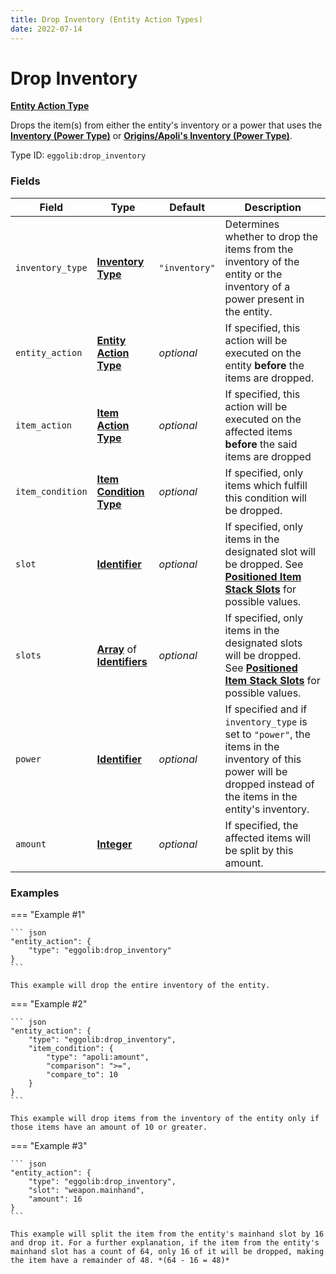 ```yaml
---
title: Drop Inventory (Entity Action Types)
date: 2022-07-14
---
```


#   Drop Inventory

**[Entity Action Type]**

Drops the item(s) from either the entity's inventory or a power that uses the **[Inventory (Power Type)]** or **[Origins/Apoli's Inventory (Power Type)]**.

Type ID: `eggolib:drop_inventory`


### Fields

Field | Type | Default | Description
------|------|---------|------------
`inventory_type` | **[Inventory Type]** | `"inventory"` | Determines whether to drop the items from the inventory of the entity or the inventory of a power present in the entity.
`entity_action` | **[Entity Action Type]** | *optional* | If specified, this action will be executed on the entity **before** the items are dropped.
`item_action` | **[Item Action Type]** | *optional* | If specified, this action will be executed on the affected items **before** the said items are dropped
`item_condition` | **[Item Condition Type]** | *optional* | If specified, only items which fulfill this condition will be dropped.
`slot` | **[Identifier]** | *optional* | If specified, only items in the designated slot will be dropped. See **[Positioned Item Stack Slots]** for possible values.
`slots` | **[Array]** of **[Identifiers]** | *optional* | If specified, only items in the designated slots will be dropped. See **[Positioned Item Stack Slots]** for possible values.
`power` | **[Identifier]** | *optional* | If specified and if `inventory_type` is set to `"power"`, the items in the inventory of this power will be dropped instead of the items in the entity's inventory.
`amount` | **[Integer]** | *optional* | If specified, the affected items will be split by this amount.


### Examples

=== "Example #1"

    ``` json
    "entity_action": {
        "type": "eggolib:drop_inventory"
    }
    ```

    This example will drop the entire inventory of the entity.


=== "Example #2"

    ``` json
    "entity_action": {
        "type": "eggolib:drop_inventory",
        "item_condition": {
            "type": "apoli:amount",
            "comparison": ">=",
            "compare_to": 10
        }
    }
    ```

    This example will drop items from the inventory of the entity only if those items have an amount of 10 or greater.


=== "Example #3"

    ``` json
    "entity_action": {
        "type": "eggolib:drop_inventory",
        "slot": "weapon.mainhand",
        "amount": 16
    }
    ```

    This example will split the item from the entity's mainhand slot by 16 and drop it. For a further explanation, if the item from the entity's mainhand slot has a count of 64, only 16 of it will be dropped, making the item have a remainder of 48. *(64 - 16 = 48)*



[Inventory (Power Type)]: ../power_types/inventory.md
[Origins/Apoli's Inventory (Power Type)]: https://origins.readthedocs.io/en/latest/types/power_types/inventory/
[Entity Action Type]: ../entity_action_types.md
[Inventory Type]: https://origins.readthedocs.io/en/latest/misc/extras/inventory_type
[Item Action Type]: https://origins.readthedocs.io/en/latest/types/item_action_types
[Item Condition Type]: ../item_condition_types.md
[Identifier]: https://origins.readthedocs.io/en/latest/types/data_types/identifier
[Identifiers]: https://origins.readthedocs.io/en/latest/types/data_types/identifier
[Array]: https://origins.readthedocs.io/en/latest/types/data_types/array
[Positioned Item Stack Slots]: https://origins.readthedocs.io/en/latest/misc/extras/positioned_item_stack_slots
[Item Stack]: https://origins.readthedocs.io/en/latest/types/data_types/item_stack
[Integer]: https://origins.readthedocs.io/en/latest/types/data_types/integer
